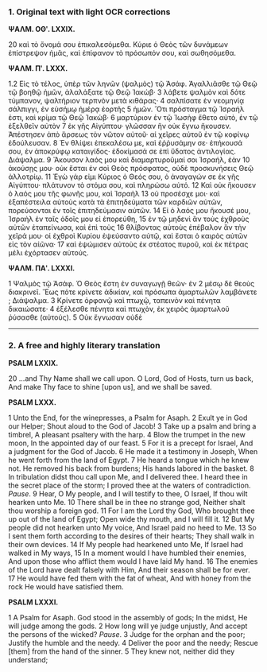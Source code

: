 ### 1. Original text with light OCR corrections

**ΨΑΛΜ. ΟΘʹ. LXXIX.**

20 καὶ τὸ ὄνομά σου ἐπικαλεσόμεθα. Κύριε ὁ Θεὸς τῶν δυνάμεων
ἐπίστρεψον ἡμᾶς, καὶ ἐπίφανον τὸ πρόσωπόν σου, καὶ σωθησόμεθα.

**ΨΑΛΜ. Πʹ. LXXX.**

1.2 Εἰς τὸ τέλος, ὑπὲρ τῶν ληνῶν (ψαλμὸς) τῷ Ἀσάφ. Ἀγαλλιᾶσθε τῷ Θεῷ τῷ βοηθῷ ἡμῶν, ἀλαλάξατε τῷ Θεῷ Ἰακώβ·
3 λάβετε ψαλμὸν καὶ δότε τύμπανον, ψαλτήριον τερπνὸν μετὰ κιθάρας·
4 σαλπίσατε ἐν νεομηνίᾳ σάλπιγγι, ἐν εὐσήμῳ ἡμέρᾳ ἑορτῆς
5 ἡμῶν. Ὅτι πρόσταγμα τῷ Ἰσραήλ ἐστι, καὶ κρίμα τῷ Θεῷ Ἰακώβ·
6 μαρτύριον ἐν τῷ Ἰωσὴφ ἔθετο αὐτὸ, ἐν τῷ ἐξελθεῖν αὐτὸν
7 ἐκ γῆς Αἰγύπτου· γλῶσσαν ἣν οὐκ ἔγνω ἤκουσεν. Ἀπέστησεν ἀπὸ ἄρσεως τὸν νῶτον αὐτοῦ· αἱ χεῖρες αὐτοῦ ἐν τῷ κοφίνῳ ἐδούλευσαν.
8 Ἐν θλίψει ἐπεκαλέσω με, καὶ ἐῤῥυσάμην σε· ἐπήκουσά σου, ἐν ἀποκρύφῳ καταιγίδος· ἐδοκίμασά σε ἐπὶ ὕδατος ἀντιλογίας. Διάψαλμα.
9 Ἄκουσον λαός μου καὶ διαμαρτυροῦμαί σοι Ἰσραήλ, ἐὰν
10 ἀκούσῃς μου· οὐκ ἔσται ἐν σοὶ Θεὸς πρόσφατος, οὐδὲ προσκυνήσεις Θεῷ ἀλλοτρίῳ.
11 Ἐγὼ γάρ εἰμι Κύριος ὁ Θεός σου, ὁ ἀναγαγών σε ἐκ γῆς Αἰγύπτου· πλάτυνον τὸ στόμα σου, καὶ πληρώσω αὐτό.
12 Καὶ οὐκ ἤκουσεν ὁ λαός μου τῆς φωνῆς μου, καὶ Ἰσραὴλ
13 οὐ προσέσχε μοι· καὶ ἐξαπέστειλα αὐτοὺς κατὰ τὰ ἐπιτηδεύματα τῶν καρδιῶν αὐτῶν, πορεύσονται ἐν τοῖς ἐπιτηδεύμασιν αὐτῶν.
14 Εἰ ὁ λαός μου ἤκουσέ μου, Ἰσραὴλ ἐν ταῖς ὁδοῖς μου εἰ ἐπορεύθη,
15 ἐν τῷ μηδενὶ ἂν τοὺς ἐχθροὺς αὐτῶν ἐταπείνωσα, καὶ ἐπὶ τοὺς
16 θλίβοντας αὐτοὺς ἐπέβαλον ἂν τὴν χεῖρά μου· οἱ ἐχθροὶ Κυρίου ἐψεύσαντο αὐτῷ, καὶ ἔσται ὁ καιρὸς αὐτῶν εἰς τὸν αἰῶνα·
17 καὶ ἐψώμισεν αὐτοὺς ἐκ στέατος πυροῦ, καὶ ἐκ πέτρας μέλι ἐχόρτασεν αὐτούς.

**ΨΑΛΜ. ΠΑʹ. LXXXI.**

1 Ψαλμὸς τῷ Ἀσάφ. Ὁ Θεὸς ἔστη ἐν συναγωγῇ θεῶν· ἐν
2 μέσῳ δὲ θεοὺς διακρινεῖ. Ἕως πότε κρίνετε ἀδικίαν, καὶ πρόσωπα ἁμαρτωλῶν λαμβάνετε ; Διάψαλμα.
3 Κρίνετε ὀρφανῷ καὶ πτωχῷ, ταπεινὸν καὶ πένητα δικαιώσατε·
4 ἐξέλεσθε πένητα καὶ πτωχὸν, ἐκ χειρὸς ἁμαρτωλοῦ ῥύσασθε (αὐτούς).
5 Οὐκ ἔγνωσαν οὐδὲ

---

### 2. A free and highly literary translation

**PSALM LXXIX.**

20 ...and Thy Name shall we call upon.
O Lord, God of Hosts, turn us back,
And make Thy face to shine [upon us], and we shall be saved.

**PSALM LXXX.**

1 Unto the End, for the winepresses, a Psalm for Asaph.
2 Exult ye in God our Helper;
Shout aloud to the God of Jacob!
3 Take up a psalm and bring a timbrel,
A pleasant psaltery with the harp.
4 Blow the trumpet in the new moon,
In the appointed day of our feast.
5 For it is a precept for Israel,
And a judgment for the God of Jacob.
6 He made it a testimony in Joseph,
When he went forth from the land of Egypt.
7 He heard a tongue which he knew not.
He removed his back from burdens;
His hands labored in the basket.
8 In tribulation didst thou call upon Me, and I delivered thee.
I heard thee in the secret place of the storm;
I proved thee at the waters of contradiction. *Pause*.
9 Hear, O My people, and I will testify to thee, O Israel,
If thou wilt hearken unto Me.
10 There shall be in thee no strange god,
Neither shalt thou worship a foreign god.
11 For I am the Lord thy God,
Who brought thee up out of the land of Egypt;
Open wide thy mouth, and I will fill it.
12 But My people did not hearken unto My voice,
And Israel paid no heed to Me.
13 So I sent them forth according to the desires of their hearts;
They shall walk in their own devices.
14 If My people had hearkened unto Me,
If Israel had walked in My ways,
15 In a moment would I have humbled their enemies,
And upon those who afflict them would I have laid My hand.
16 The enemies of the Lord have dealt falsely with Him,
And their season shall be for ever.
17 He would have fed them with the fat of wheat,
And with honey from the rock He would have satisfied them.

**PSALM LXXXI.**

1 A Psalm for Asaph.
God stood in the assembly of gods;
In the midst, He will judge among the gods.
2 How long will ye judge unjustly,
And accept the persons of the wicked? *Pause*.
3 Judge for the orphan and the poor;
Justify the humble and the needy.
4 Deliver the poor and the needy;
Rescue [them] from the hand of the sinner.
5 They knew not, neither did they understand;